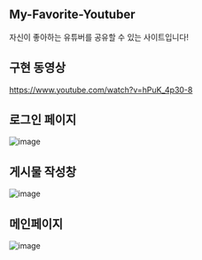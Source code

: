 ## My-Favorite-Youtuber
자신이 좋아하는 유튜버를 공유할 수 있는 사이트입니다!


## 구현 동영상
https://www.youtube.com/watch?v=hPuK_4p30-8

## 로그인 페이지
![image](https://user-images.githubusercontent.com/76252074/120133348-f9b65300-c206-11eb-9750-b5c0001f5f68.png)

## 게시물 작성창
![image](https://user-images.githubusercontent.com/76252074/120133461-31bd9600-c207-11eb-9fa8-795f1db603c0.png)

## 메인페이지
![image](https://user-images.githubusercontent.com/76252074/120133538-5580dc00-c207-11eb-8370-c2d23c5ad526.png)

